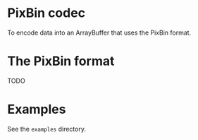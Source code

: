 # PixBin codec
To encode data into an ArrayBuffer that uses the PixBin format.

# The PixBin format
TODO

# Examples
See the `examples` directory.
